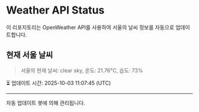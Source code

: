 
# Weather API Status

이 리포지토리는 OpenWeather API를 사용하여 서울의 날씨 정보를 자동으로 업데이트합니다.

## 현재 서울 날씨
> 서울의 현재 날씨: clear sky, 온도: 21.76°C, 습도: 73%

⏳ 업데이트 시간: 2025-10-03 11:07:45 (UTC)

---
자동 업데이트 봇에 의해 관리됩니다.
